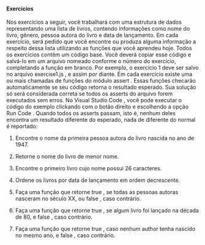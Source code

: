 #### Exercícios

Nos exercícios a seguir, você trabalhará com uma estrutura de dados representando uma lista de livros, contendo informações como nome do livro, gênero, pessoa autora do livro e data de lançamento.
Em cada exercício, será pedido que você encontre ou produza alguma informação a respeito dessa lista utilizando as funções que você aprendeu hoje. Todos os exercícios contêm um código base. Você deverá copiar esse código e salvá-lo em um arquivo nomeado conforme o número do exercício, completando a função em branco.
Por exemplo, o exercício 1 deve ser salvo no arquivo exercise1.js , e assim por diante. Em cada exercício existe uma ou mais chamadas de funções do módulo assert . Essas funções checarão automaticamente se seu código retorna o resultado esperado.
Sua solução só será considerada correta se todos os asserts do arquivo forem executados sem erros. No Visual Studio Code , você pode executar o código do exemplo clickando com o botão direito e escolhendo a opção Run Code .
Quando todos os asserts passam, isto é, nenhum deles encontra um resultado diferente do esperado, nada de diferente do normal é reportado:

1. Encontre o nome da primeira pessoa autora do livro nascida no ano de 1947.

2. Retorne o nome do livro de menor nome.

3. Encontre o primeiro livro cujo nome possui 26 caracteres.

4. Ordene os livros por data de lançamento em ordem decrescente.

5. Faça uma função que retorne true , se todas as pessoas autoras nasceram no século XX, ou false , caso contrário.

6. Faça uma função que retorne true , se algum livro foi lançado na década de 80, e false , caso contrário.

7. Faça uma função que retorne true , caso nenhum author tenha nascido no mesmo ano, e false , caso contrário.

